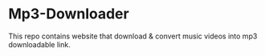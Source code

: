 # Mp3-Downloader
This repo contains website that download &amp;  convert music videos into mp3 downloadable link.
